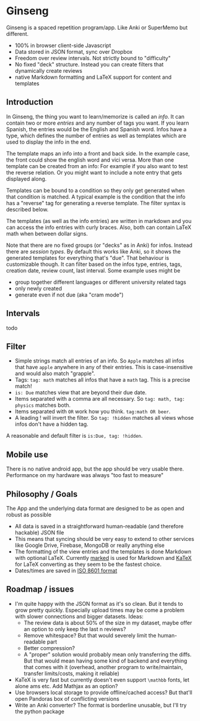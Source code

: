# Ginseng

Ginseng is a spaced repetition program/app. Like Anki or SuperMemo but different.
- 100% in browser client-side Javascript
- Data stored in JSON format, sync over Dropbox
- Freedom over review intervals. Not strictly bound to "difficulty"
- No fixed "deck" structure. Instead you can create filters that dynamically create reviews
- native Markdown formatting and LaTeX support for content and templates

## Introduction
In Ginseng, the thing you want to learn/memorize is called an *info*. It can contain two or more *entries* and any number of tags you want. If you learn Spanish, the entries would be the English and Spanish word. Infos have a type, which defines the number of entries as well as templates which are used to display the info in the end.

The template maps an info into a front and back side. In the example case, the front could show the english word and vici versa. More than one template can be created from an info: For example if you also want to test the reverse relation. Or you might want to include a note entry that gets displayed along.

Templates can be bound to a condition so they only get generated when that condition is matched. A typical example is the condition that the info has a "reverse" tag for generating a reverse template. The filter syntax is described below.

The templates (as well as the info entries) are written in markdown and you can access the info entries with curly braces. Also, both can contain LaTeX math when between dollar signs.

Note that there are no fixed groups (or "decks" as in Anki) for infos. Instead there are *session types*. By default this works like Anki, so it shows the generated templates for everything that's "due". That behaviour is customizable though. It can filter based on the infos type, entries, tags, creation date, review count, last interval. Some example uses might be
- group together different languages or different university related tags
- only newly created
- generate even if not due (aka "cram mode")

## Intervals
todo

## Filter
- Simple strings match all entries of an info. So `Apple` matches all infos that have `apple` anywhere in any of their entries. This is case-insensitive and would also match "grapple".
- Tags: `tag: math` matches all infos that have a `math` tag. This is a precise match!
- `is: Due` matches view that are beyond their due date.
- Items separated with a comma are all necessary. So `tag: math, tag: physics` matches both.
- Items separated with `OR` work how you think. `tag:math OR beer`.
- A leading ! will invert the filter. So `tag: !hidden` matches all views whose infos don't have a hidden tag.

A reasonable and default filter is `is:Due, tag: !hidden`.

## Mobile use
There is no native android app, but the app should be very usable there. Performance on my hardware was always "too fast to measure"

## Philosophy / Goals
The App and the underlying data format are designed to be as open and robust as possible
- All data is saved in a straightforward human-readable (and therefore hackable) JSON file
- This means that syncing should be very easy to extend to other services like Google Drive, Firebase, MongoDB or really anything else
- The formatting of the view entries and the templates is done Markdown with optional LaTeX. Currently [marked](https://github.com/chjj/marked) is used for Markdown and [KaTeX](https://github.com/Khan/KaTeX) for LaTeX converting as they seem to be the fastest choice.
- Dates/times are saved in [ISO 8601 format](http://en.wikipedia.org/wiki/ISO_8601)

## Roadmap / issues
- I'm quite happy with the JSON format as it's so clean. But it tends to grow pretty quickly. Especially upload times may be come a problem with slower connections and bigger datasets. Ideas:
    - The review data is about 50% of the size in my dataset, maybe offer an option to only keep the last n reviews?
    - Remove whitespace? But that would severely limit the human-readable part
    - Better compression?
    - A "proper" solution would probably mean only transferring the diffs. But that would mean having some kind of backend and everything that comes with it (overhead, another program to write/maintain, transfer limits/costs, making it reliable)
- KaTeX is very fast but currently doesn't even support `\mathbb` fonts, let alone ams etc. Add Mathjax as an option?
- Use browsers local storage to provide offline/cached access? But that'll open Pandoras box of conflicting versions
- Write an Anki converter? The format is borderline unusable, but I'll try the python package
